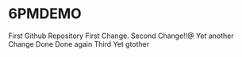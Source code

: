 # 6PMDEMO
First Github Repository
First Change.
Second Change!!@
Yet another Change
Done
Done again
Third
Yet gtother

